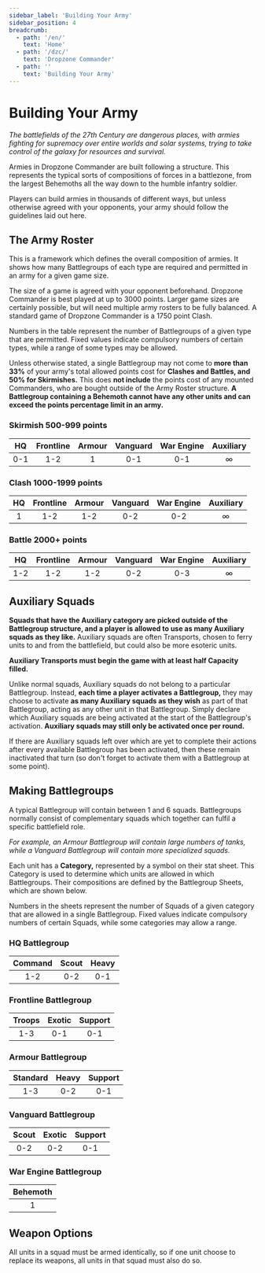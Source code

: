 ```yaml
---
sidebar_label: 'Building Your Army'
sidebar_position: 4
breadcrumb:
  - path: '/en/'
    text: 'Home'
  - path: '/dzc/'
    text: 'Dropzone Commander'
  - path: ''
    text: 'Building Your Army'
---
```


# Building Your Army

_The battlefields of the 27th Century are dangerous places, with armies fighting for supremacy over entire worlds and solar systems, trying to take control of the galaxy for resources and survival._

Armies in Dropzone Commander are built following a structure. This represents the typical sorts of compositions of forces in a battlezone, from the largest Behemoths all the way down to the humble infantry soldier.

Players can build armies in thousands of different ways, but unless otherwise agreed with your opponents, your army should follow the guidelines laid out here.

## The Army Roster

This is a framework which defines the overall composition of armies. It shows how many Battlegroups of each type are required and permitted in an army for a given game size.

The size of a game is agreed with your opponent beforehand. Dropzone Commander is best played at up to 3000 points. Larger game sizes are certainly possible, but will need multiple army rosters to be fully balanced. A standard game of Dropzone Commander is a 1750 point Clash.

Numbers in the table represent the number of Battlegroups of a given type that are permitted. Fixed values indicate compulsory numbers of certain types, while a range of some types may be allowed.

Unless otherwise stated, a single Battlegroup may not come to **more than 33%** of your army's total allowed points cost for **Clashes and Battles, and 50% for Skirmishes.** This does **not include** the points cost of any mounted Commanders, who are bought outside of the Army Roster structure. **A Battlegroup containing a Behemoth cannot have any other units and can exceed the points percentage limit in an army.**

### Skirmish 500-999 points

|HQ|Frontline|Armour|Vanguard|War Engine|Auxiliary|
|:-:|:-:|:-:|:-:|:-:|:-:|
|0-1|1-2|1|0-1|0-1|∞|

### Clash 1000-1999 points

|HQ|Frontline|Armour|Vanguard|War Engine|Auxiliary|
|:-:|:-:|:-:|:-:|:-:|:-:|
|1|1-2|1-2|0-2|0-2|∞|

### Battle 2000+ points

|HQ|Frontline|Armour|Vanguard|War Engine|Auxiliary|
|:-:|:-:|:-:|:-:|:-:|:-:|
|1-2|1-2|1-2|0-2|0-3|∞|

## Auxiliary Squads

**Squads that have the Auxiliary category are picked outside of the Battlegroup structure, and a player is allowed to use as many Auxiliary squads as they like.** Auxiliary squads are often Transports, chosen to ferry units to and from the battlefield, but could also be more esoteric units.

**Auxiliary Transports must begin the game with at least half Capacity filled.**

Unlike normal squads, Auxiliary squads do not belong to a particular Battlegroup. Instead, **each time a player activates a Battlegroup,** they may choose to activate **as many Auxiliary squads as they wish** as part of that Battlegroup, acting as any other unit in that Battlegroup. Simply declare which Auxiliary squads are being activated at the start of the Battlegroup's activation. **Auxiliary squads may still only be activated once per round.**

If there are Auxiliary squads left over which are yet to complete their actions after every available Battlegroup has been activated, then these remain inactivated that turn (so don't forget to activate them with a Battlegroup at some point).

## Making Battlegroups

A typical Battlegroup will contain between 1 and 6 squads. Battlegroups normally consist of complementary squads which together can fulfil a specific battlefield role.

_For example, an Armour Battlegroup will contain large numbers of tanks, while a Vanguard Battlegroup will contain more specialized squads._

Each unit has a **Category,** represented by a symbol on their stat sheet. This Category is used to determine which units are allowed in which Battlegroups. Their compositions are defined by the Battlegroup Sheets, which are shown below.

Numbers in the sheets represent the number of Squads of a given category that are allowed in a single Battlegroup. Fixed values indicate compulsory numbers of certain Squads, while some categories may allow a range.

### HQ Battlegroup

|Command|Scout|Heavy|
|:-:|:-:|:-:|
|1-2|0-2|0-1|

### Frontline Battlegroup

|Troops|Exotic|Support|
|:-:|:-:|:-:|
|1-3|0-1|0-1|

### Armour Battlegroup

|Standard|Heavy|Support|
|:-:|:-:|:-:|
|1-3|0-2|0-1|

### Vanguard Battlegroup

|Scout|Exotic|Support|
|:-:|:-:|:-:|
|0-2|0-2|0-1|

### War Engine Battlegroup

|Behemoth|
|:-:|
|1|

## Weapon Options

All units in a squad must be armed identically, so if one unit choose to replace its weapons, all units in that squad must also do so.
